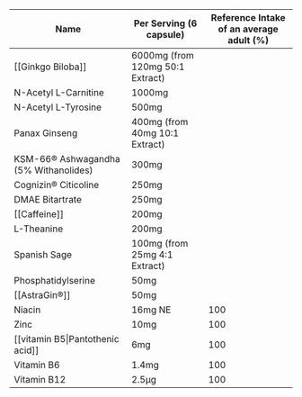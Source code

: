 
| Name                                  | Per Serving (6 capsule)          | Reference Intake of an average adult (%) |
| ------------------------------------- | -------------------------------- | ---------------------------------------- |
| [[Ginkgo Biloba]]                     | 6000mg (from 120mg 50:1 Extract) |                                          |
| N-Acetyl L-Carnitine                  | 1000mg                           |                                          |
| N-Acetyl L-Tyrosine                   | 500mg                            |                                          |
| Panax Ginseng                         | 400mg (from 40mg 10:1 Extract)   |                                          |
| KSM-66® Ashwagandha (5% Withanolides) | 300mg                            |                                          |
| Cognizin® Citicoline                  | 250mg                            |                                          |
| DMAE Bitartrate                       | 250mg                            |                                          |
| [[Caffeine]]                          | 200mg                            |                                          |
| L-Theanine                            | 200mg                            |                                          |
| Spanish Sage                          | 100mg (from 25mg 4:1 Extract)    |                                          |
| Phosphatidylserine                    | 50mg                             |                                          |
| [[AstraGin®]]                         | 50mg                             |                                          |
| Niacin                                | 16mg NE                          | 100                                      |
| Zinc                                  | 10mg                             | 100                                      |
| [[vitamin B5\|Pantothenic acid]]      | 6mg                              | 100                                      |
| Vitamin B6                            | 1.4mg                            | 100                                      |
| Vitamin B12                           | 2.5μg                            | 100                                      |